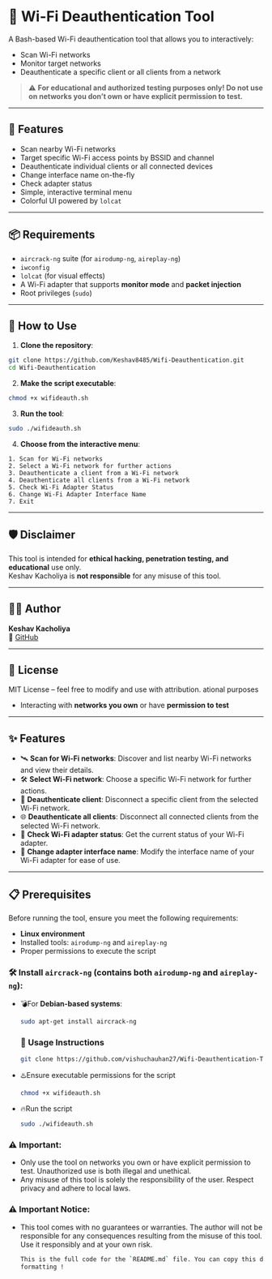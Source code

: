 # 🔧 Wi-Fi Deauthentication Tool

A Bash-based Wi-Fi deauthentication tool that allows you to interactively:
- Scan Wi-Fi networks
- Monitor target networks
- Deauthenticate a specific client or all clients from a network

> ⚠️ **For educational and authorized testing purposes only! Do not use on networks you don’t own or have explicit permission to test.**

---

## 📜 Features

- Scan nearby Wi-Fi networks
- Target specific Wi-Fi access points by BSSID and channel
- Deauthenticate individual clients or all connected devices
- Change interface name on-the-fly
- Check adapter status
- Simple, interactive terminal menu
- Colorful UI powered by `lolcat`

---

## 📦 Requirements

- `aircrack-ng` suite (for `airodump-ng`, `aireplay-ng`)
- `iwconfig`
- `lolcat` (for visual effects)
- A Wi-Fi adapter that supports **monitor mode** and **packet injection**
- Root privileges (`sudo`)

---

## 🚀 How to Use

1. **Clone the repository**:

```bash
git clone https://github.com/Keshav8485/Wifi-Deauthentication.git
cd Wifi-Deauthentication
```

2. **Make the script executable**:

```bash
chmod +x wifideauth.sh
```

3. **Run the tool**:

```bash
sudo ./wifideauth.sh
```

4. **Choose from the interactive menu**:

```text
1. Scan for Wi-Fi networks
2. Select a Wi-Fi network for further actions
3. Deauthenticate a client from a Wi-Fi network
4. Deauthenticate all clients from a Wi-Fi network
5. Check Wi-Fi Adapter Status
6. Change Wi-Fi Adapter Interface Name
7. Exit
```

---


## 🛡️ Disclaimer

This tool is intended for **ethical hacking, penetration testing, and educational** use only.  
Keshav Kacholiya is **not responsible** for any misuse of this tool.

---

## 👨‍💻 Author

**Keshav Kacholiya**  
🔗 [GitHub](https://github.com/Keshav8485)

---

## 📄 License

MIT License – feel free to modify and use with attribution.
ational purposes
- Interacting with **networks you own** or have **permission to test**

---

## ✨ Features

- 🛰️ **Scan for Wi-Fi networks**: Discover and list nearby Wi-Fi networks and view their details.
- 🛠️ **Select Wi-Fi network**: Choose a specific Wi-Fi network for further actions.
- 🚫 **Deauthenticate client**: Disconnect a specific client from the selected Wi-Fi network.
- 🌐 **Deauthenticate all clients**: Disconnect all connected clients from the selected Wi-Fi network.
- 📶 **Check Wi-Fi adapter status**: Get the current status of your Wi-Fi adapter.
- 🔧 **Change adapter interface name**: Modify the interface name of your Wi-Fi adapter for ease of use.

---

## 📋 Prerequisites

Before running the tool, ensure you meet the following requirements:

- **Linux environment**
- Installed tools: `airodump-ng` and `aireplay-ng`
- Proper permissions to execute the script

### 🛠️ Install `aircrack-ng` (contains both `airodump-ng` and `aireplay-ng`):

- 💣For **Debian-based systems**:
  ```bash
  sudo apt-get install aircrack-ng
  ```
  ### 🚀 Usage Instructions
  ```bash
  git clone https://github.com/vishuchauhan27/Wifi-Deauthentication-Tool.git
  ```
- ♨️Ensure executable permissions for the script
  ```bash
  chmod +x wifideauth.sh
  ```
- 🔥Run the script
  ```bash
  sudo ./wifideauth.sh
  ```

### ⚠️ Important:
- Only use the tool on networks you own or have explicit permission to test. Unauthorized use is both illegal and unethical.
- Any misuse of this tool is solely the responsibility of the user. Respect privacy and adhere to local laws.

 ### ⚠️ Important Notice:
- This tool comes with no guarantees or warranties. The author will not be responsible for any consequences resulting from the misuse of this tool. Use it responsibly and at your own risk.
  ```bash
  This is the full code for the `README.md` file. You can copy this directly into your GitHub repository, and it will render with the emojis and professional 
  formatting !
  ```
